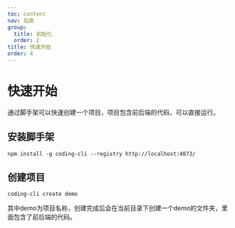 ```yaml
---
toc: content
nav: 指南
group:
  title: 初始化
  order: 2
title: 快速开始  
order: 4
---
```


# 快速开始
通过脚手架可以快速创建一个项目，项目包含前后端的代码，可以直接运行。

## 安装脚手架
```shell
npm install -g coding-cli --registry http://localhost:4873/
```

## 创建项目
```shell
coding-cli create demo
```
其中demo为项目名称，创建完成后会在当前目录下创建一个demo的文件夹，里面包含了前后端的代码。
